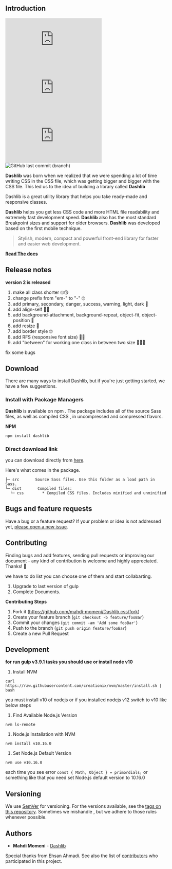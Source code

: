 ## Introduction
![npm](https://img.shields.io/npm/v/dashlib.css) ![GitHub repo size](https://img.shields.io/github/repo-size/mahdi-momeni/Dashlib.css) ![GitHub top language](https://img.shields.io/github/languages/top/mahdi-momeni/Dashlib.css) ![GitHub last commit (branch)](https://img.shields.io/github/last-commit/mahdi-momeni/Dashlib.css/master)

**Dashlib**  was born when we realized that we were spending a lot of time writing CSS in the CSS file, which was getting bigger and bigger with the CSS file. This led us to the idea of building a library called **Dashlib**

Dashlib is a great utility library that helps you take ready-made and responsive classes.

**Dashlib** helps you get less CSS code and more HTML file readability and extremely fast development speed. **Dashlib** also has the most standard Breakpoint sizes and support for older browsers.
**Dashlib** was developed based on the first mobile technique.

> Stylish, modern, compact and powerful front-end library for faster and easier web development.


   **[Read The docs](https://mahdi-momeni.github.io/Dashlib.css/)**



## Release notes 
**version 2 is released** 

1. make all class shorter 🙄😘
2. change prefix from "em-" to "-"  🙄
3. add primary, secondary, danger, success, warning, light, dark 💅
4. add align-self 🤙🤞
5. add background-attachment, background-repeat, object-fit, object-position 🤩
6. add resize 🧐
7. add border style 🤓
8. add RFS (responsive font size) 💋😉
9. add "between" for working one class in between two size 🤔😦😮

fix some bugs 


## Download

There are many ways to install Dashlib, but if you're just getting started, we have a few suggestions.

### Install with Package Managers

**Dashlib** is available on npm . The package includes all of the source Sass files, as well as compiled CSS , in uncompressed and compressed flavors.



**NPM**
```javascript
npm install dashlib
```


### Direct download link

you can download directly from [here](https://github.com/mahdi-momeni/em.css/archive/master.zip).



Here's what comes in the package.

```
├─ src       Source Sass files. Use this folder as a load path in Sass.
└─ dist       Compiled files:
  └─ css        * Compiled CSS files. Includes minified and unminified 
```



## Bugs and feature requests

Have a bug or a feature request? If your problem or idea is not addressed yet, [please open a new issue](https://github.com/twbs/bootstrap/issues/new).


## Contributing

Finding bugs and add features, sending pull requests or improving our document - any kind of contribution is welcome and highly appreciated. Thanks! 🙏


we have to do list you can choose one of them and start collabarting.
1. Upgrade to last version of gulp
2. Complete Documents.


**Contributing Steps**
1. Fork it (<https://github.com/mahdi-momeni/Dashlib.css/fork>)
2. Create your feature branch (`git checkout -b feature/fooBar`)
3. Commit your changes (`git commit -am 'Add some fooBar'`)
4. Push to the branch (`git push origin feature/fooBar`)
5. Create a new Pull Request

## Development

**for run gulp v3.9.1 tasks you should use or install node v10**

1. Install NVM

`curl https://raw.githubusercontent.com/creationix/nvm/master/install.sh | bash`

you must install v10 of nodejs or if you installed nodejs v12 switch to v10 like below steps

1. Find Available Node.js Version

`nvm ls-remote`

1. Node.js Installation with NVM

`nvm install v10.16.0`

1. Set Node.js Default Version

`nvm use v10.16.0`

each time you see error `const { Math, Object } = primordials;` or something like that you need set Node.js default version to 10.16.0

## Versioning

We use [SemVer](http://semver.org/) for versioning. For the versions available, see the [tags on this repository](https://github.com/your/project/tags). Sometimes we mishandle , but we adhere to those rules whenever possible.

## Authors

- **Mahdi Momeni** - [Dashlib](https://github.com/mahdi-momeni/)

Special thanks from Ehsan Ahmadi. See also the list of [contributors](https://github.com/mahdi-momeni/Dashlib.css/graphs/contributors) who participated in this project.
